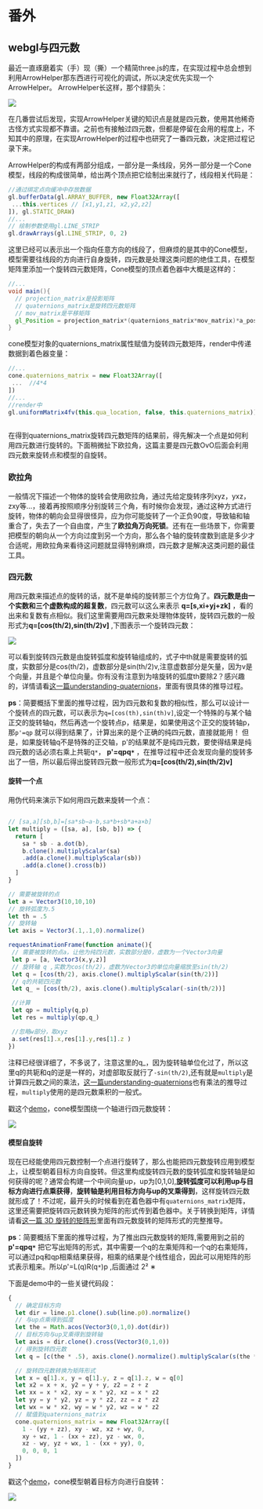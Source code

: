 # 番外
## webgl与四元数
最近一直琢磨着实（手）现（撕）一个精简three.js的库，在实现过程中总会想到利用ArrowHelper那东西进行可视化的调试，所以决定优先实现一个ArrowHelper。
ArrowHelper长这样，那个绿箭头：

<img src="https://raw.githubusercontent.com/dwqdaiwenqi/simple-three/master/arrow.jpg"/>

在几番尝试后发现，实现ArrowHelper关键的知识点是就是四元数，使用其他稀奇古怪方式实现都不靠谱。之前也有接触过四元数，但都是停留在会用的程度上，不知其中的原理，在实现ArrowHelper的过程中也研究了一番四元数，决定把过程记录下来。

ArrowHelper的构成有两部分组成，一部分是一条线段，另外一部分是一个Cone模型，线段的构成很简单，给出两个顶点把它绘制出来就行了，线段相关代码是：
```js
//通过绑定点向缓冲中存放数据
gl.bufferData(gl.ARRAY_BUFFER, new Float32Array([
 ...this.vertices // [x1,y1,z1, x2,y2,z2]
]), gl.STATIC_DRAW)
//...
// 绘制参数使用gl.LINE_STRIP
gl.drawArrays(gl.LINE_STRIP, 0, 2)
```
这里已经可以表示出一个指向任意方向的线段了，但麻烦的是其中的Cone模型，模型需要往线段的方向进行自身旋转，四元数是处理这类问题的绝佳工具，在模型矩阵里添加一个旋转四元数矩阵，Cone模型的顶点着色器中大概是这样的：
```glsl
//...
void main(){
  // projection_matrix是投影矩阵
  // quaternions_matrix是旋转四元数矩阵
  // mov_matrix是平移矩阵
  gl_Position = projection_matrix*(quaternions_matrix*mov_matrix)*a_position;
}
```
cone模型对象的quaternions_matrix属性赋值为旋转四元数矩阵，render中传递数据到着色器变量：
```js
//...
cone.quaternions_matrix = new Float32Array([
 ...  //4*4
])
//...
//render中
gl.uniformMatrix4fv(this.qua_location, false, this.quaternions_matrix))
 
```
在得到quaternions_matrix旋转四元数矩阵的结果前，得先解决一个点是如何利用四元数进行旋转的。下面稍微扯下欧拉角，这篇主要是四元数OvO后面会利用四元数来旋转点和模型的自旋转。

### 欧拉角
一般情况下描述一个物体的旋转会使用欧拉角，通过先给定旋转序列xyz，yxz，zxy等...，接着再按照顺序分别旋转三个角，有时候你会发现，通过这种方式进行旋转，物体的朝向会显得很怪异，应为你可能旋转了一个正负90度，导致轴和轴重合了，失去了一个自由度，产生了**欧拉角万向死锁**。还有在一些场景下，你需要把模型的朝向从一个方向过度到另一个方向，那么各个轴的旋转度数到底是多少才合适呢，用欧拉角来看待这问题就显得特别麻烦，四元数才是解决这类问题的最佳工具。

### 四元数
用四元数来描述点的旋转的话，就不是单纯的旋转那三个方位角了。**四元数是由一个实数和三个虚数构成的超复数**，四元数可以这么来表示 **q=[s,xi+yj+zk]** ，看的出来和复数有点相似。我们这里需要用四元数来处理物体旋转，旋转四元数的一般形式为**q=[cos(th/2),sin(th/2)v]** ,下图表示一个旋转四元数：

<img src="https://raw.githubusercontent.com/dwqdaiwenqi/simple-three/master/qaxis.png"/>

可以看到旋转四元数是由旋转弧度和旋转轴组成的，式子中th就是需要旋转的弧度，实数部分是cos(th/2)，虚数部分是sin(th/2)v,注意虚数部分是矢量，因为v是个向量，并且是个单位向量。你有没有注意到为啥旋转的弧度th要除2？感兴趣的，详情请看[这一篇understanding-quaternions](https://www.3dgep.com/understanding-quaternions/)，里面有很具体的推导过程。

**ps**：简要概括下里面的推导过程，因为四元数和复数的相似性，那么可以设计一个旋转点的四元数，可以表示为`q=[cos(th),sin(th)v]`,设定一个特殊的与某个轴正交的旋转轴q，然后再选一个旋转点p，结果是，如果使用这个正交的旋转轴p，那`p'=qp` 就可以得到结果了，计算出来的是个正确的纯四元数，直接就能用！
但是，如果旋转轴q不是特殊的正交轴，p'的结果就不是纯四元数，要使得结果是纯四元数的话必须右乘上共轭q`*`， **p'=qpq`*`** ，在推导过程中还会发现向量的旋转多出了一倍，所以最后得出旋转四元数一般形式为**q=[cos(th/2),sin(th/2)v]** 

#### 旋转一个点
用伪代码来演示下如何用四元数来旋转一个点：
```js

// [sa,a][sb,b]=[sa*sb−a⋅b,sa*b+sb*a+a×b]
let multiply = ([sa, a], [sb, b]) => {
  return [
    sa * sb - a.dot(b),
    b.clone().multiplyScalar(sa)
    .add(a.clone().multiplyScalar(sb))
    .add(a.clone().cross(b))
  ]
}

// 需要被旋转的点
let a = Vector3(10,10,10)
// 旋转弧度为.5
let th = .5
// 旋转轴
let axis = Vector3(.1,.1,0).normalize()

requestAnimationFrame(function animate(){
 // 需要被旋转的点a，让他为纯四元数，实数部分是0，虚数为一个Vector3向量
 let p = [a, Vector3(x,y,z)]
 // 旋转轴 q ,实数为cos(th/2)，虚数为Vector3的单位向量缩放至sin(th/2)
 let q = [cos(th/2), axis.clone().multiplyScalar(sin(th/2))]
 // q的共轭四元数
 let q_ = [cos(th/2), axis.clone().multiplyScalar(-sin(th/2))]

 //计算
 let qp = multiply(q,p)
 let res = multiply(qp,q_)

 //忽略w部分，取xyz
 a.set(res[1].x,res[1].y,res[1].z )
})

```
注释已经很详细了，不多说了，注意这里的q_，因为旋转轴单位化过了，所以这里q的共轭和q的逆是一样的，对虚部取反就行了`-sin(th/2)`,还有就是`multiply`是计算四元数之间的乘法，[这一篇understanding-quaternions](https://www.3dgep.com/understanding-quaternions/)也有乘法的推导过程，`multiply`使用的是四元数乘积的一般式。

戳这个[demo](https://www.xy.com/fed/gl/webgl&quaternions.html)，cone模型围绕一个轴进行四元数旋转：

<img src="https://raw.githubusercontent.com/dwqdaiwenqi/simple-three/master/quaternions1.gif"/>

#### 模型自旋转
现在已经能使用四元数控制一个点进行旋转了，那么也能把四元数旋转应用到模型上，让模型朝着目标方向自旋转。但这里构成旋转四元数的旋转弧度和旋转轴是如何获得的呢？通常会构建一个中间向量up，up为[0,1,0],**旋转弧度可以利用up与目标方向进行点乘获得**，**旋转轴是利用目标方向与up的叉乘得到**，这样旋转四元数就形成了！不过呢，最开头的时候看到在着色器中有`quaternions_matrix`矩阵，这里还需要把旋转四元数转换为矩阵的形式传到着色器中。关于转换到矩阵，详情请看[这一篇 3D 旋转的矩阵形](https://krasjet.github.io/quaternion/quaternion.pdf)里面有四元数旋转的矩阵形式的完整推导。

**ps**：简要概括下里面的推导过程，为了推出四元数旋转的矩阵,需要用到之前的**p'=qpq`*`** 把它写出矩阵的形式，其中需要一个q的左乘矩阵和一个q的右乘矩阵，可以通过pq和qp相乘结果获得，相乘的结果是个线性组合，因此可以用矩阵的形式表示粗来。所以p'=L(q)R(q`*`)p ,后面通过 2&sup2; 
∗

下面是demo中的一些关键代码段：
```js
{
  // 确定目标方向
  let dir = line.p1.clone().sub(line.p0).normalize()
  // 与up点乘得到弧度
  let the = Math.acos(Vector3(0,1,0).dot(dir))
  // 目标方向与up叉乘得到旋转轴
  let axis = dir.clone().cross(Vector3(0,1,0))
  // 得到旋转四元数
  let q = [c(the * .5), axis.clone().normalize().multiplyScalar(s(the * .5))]

  // 旋转四元数转换为矩阵形式
  let x = q[1].x, y = q[1].y, z = q[1].z, w = q[0]
  let x2 = x + x, y2 = y + y, z2 = z + z
  let xx = x * x2, xy = x * y2, xz = x * z2
  let yy = y * y2, yz = y * z2, zz = z * z2
  let wx = w * x2, wy = w * y2, wz = w * z2
  // 赋值到quaternions_matrix
  cone.quaternions_matrix = new Float32Array([
    1 - (yy + zz), xy - wz, xz + wy, 0,
    xy + wz, 1 - (xx + zz), yz - wx, 0,
    xz - wy, yz + wx, 1 - (xx + yy), 0,
    0, 0, 0, 1
  ])
}
```

戳这个[demo](https://www.xy.com/fed/gl/webgl&quaternions.html)，cone模型朝着目标方向进行自旋转：

<img src="https://raw.githubusercontent.com/dwqdaiwenqi/simple-three/master/quaternions2.jpg"/>





